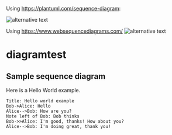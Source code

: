 Using https://plantuml.com/sequence-diagram:

![alternative text](http://www.plantuml.com/plantuml/proxy?cache=no&src=https://raw.githubusercontent.com/tokjun/diagramtest/main/diagram_example.txt)


Using https://www.websequencediagrams.com/
![alternative text](https://www.websequencediagrams.com/cgi-bin/cdraw?lz=dGl0bGUgVW4AAwVkCgpBbGljZS0-Qm9iOiBBdXRoZW50aWNhdGlvbiBSZXF1ZXN0Cm5vdGUgcmlnaHQgb2YgACUFQm9iIHRoaW5rcyBhYm91dCBpdApCb2ItPgBKBQA3E3Nwb25zZQoKQS0-QjogdGV4dAoKQS0AAQwAAQxBLT4rAB8IQi0tPi1BAC0H&s=default)



# diagramtest

## Sample sequence diagram
Here is a Hello World example.
```uml-sequence-diagram
Title: Hello world example
Bob->Alice: Hello
Alice-->Bob: How are you?
Note left of Bob: Bob thinks
Bob->>Alice: I'm good, thanks! How about you?
Alice-->Bob: I'm doing great, thank you!
```
